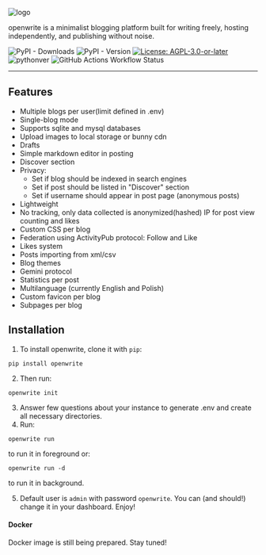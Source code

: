 ![logo](https://openwrite.io/static/logo.png)

openwrite is a minimalist blogging platform built for writing freely, hosting independently, and publishing without noise.

![PyPI - Downloads](https://img.shields.io/pypi/dw/openwrite)
![PyPI - Version](https://img.shields.io/pypi/v/openwrite)
[![License: AGPL-3.0-or-later](https://img.shields.io/badge/License-AGPL--3.0--or--later-blue.svg)](LICENSE)
![pythonver](https://img.shields.io/badge/python%20version-3.11-blue)
![GitHub Actions Workflow Status](https://img.shields.io/github/actions/workflow/status/openwriteio/openwrite/python-tests.yml)

---

## Features

- Multiple blogs per user(limit defined in .env)
- Single-blog mode
- Supports sqlite and mysql databases
- Upload images to local storage or bunny cdn
- Drafts
- Simple markdown editor in posting
- Discover section
- Privacy: 
    - Set if blog should be indexed in search engines
    - Set if post should be listed in "Discover" section
    - Set if username should appear in post page (anonymous posts)
- Lightweight
- No tracking, only data collected is anonymized(hashed) IP for post view counting and likes
- Custom CSS per blog
- Federation using ActivityPub protocol: Follow and Like
- Likes system
- Posts importing from xml/csv
- Blog themes
- Gemini protocol
- Statistics per post
- Multilanguage (currently English and Polish)
- Custom favicon per blog
- Subpages per blog


## Installation

1. To install openwrite, clone it with `pip`:

```
pip install openwrite
```

2. Then run:

```
openwrite init
```

3. Answer few questions about your instance to generate .env and create all necessary directories.
4. Run:

```
openwrite run
```

to run it in foreground or:

```
openwrite run -d
```

to run it in background.

5. Default user is `admin` with password `openwrite`. You can (and should!) change it in your dashboard. Enjoy!


#### Docker

Docker image is still being prepared. Stay tuned!
